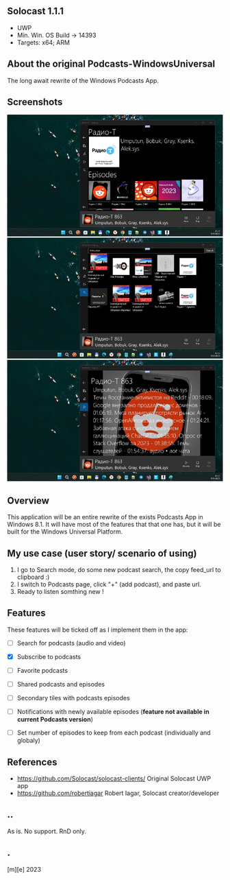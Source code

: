 ## Solocast 1.1.1

- UWP
- Min. Win. OS Build -> 14393 
- Targets: x64; ARM

## About the original Podcasts-WindowsUniversal
The long await rewrite of the Windows Podcasts App.

## Screenshots
![](Images/shot1.png)
![](Images/shot2.png)
![](Images/shot3.png)

## Overview
This application will be an entire rewrite of the exists Podcasts App in Windows 8.1. It will have most of the features that that one has, but it will be built for the Windows Universal Platform.

## My use case (user story/ scenario of using)
1. I go to Search mode, do some new podcast search, the copy feed_url to clipboard :)
2. I switch to Podcasts page, click "+" (add podcast), and paste url. 
3. Ready to listen somthing new !

## Features
These features will be ticked off as I implement them in the app:
* [ ] Search for podcasts (audio and video)
* [X] Subscribe to podcasts
* [ ] Favorite podcasts
* [ ] Shared podcasts and episodes
* [ ] Secondary tiles with podcasts episodes
* [ ] Notifications with newly available episodes (**feature not available in current Podcasts version**)
* [ ] Set number of episodes to keep from each podcast (individually and globaly)


## References
- https://github.com/Solocast/solocast-clients/ Original Solocast UWP app
- https://github.com/robertiagar Robert Iagar, Solocast creator/developer

## ..
As is. No support. RnD only.

## .
[m][e] 2023


